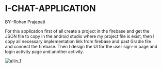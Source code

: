 # I-CHAT-APPLICATION

BY:-Rohan Prajapati

For this application first of all create a project in the firebase and get the JSON file to copy in the android studio where my project file is exist, then I copy all necessary implementation link from firebase and past Gradle file and connect the firebase. Then I design the UI for the user sign-in page and login activity page and another activity.


![allin_1](https://user-images.githubusercontent.com/87118413/146628635-ba75c436-ccb0-4301-8330-7ad2b2e8205b.jpg)

